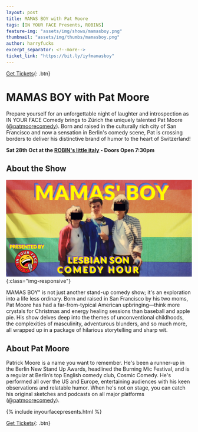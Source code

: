 ```yaml
---
layout: post
title: MAMAS BOY with Pat Moore
tags: [IN YOUR FACE Presents, ROBINS]
feature-img: "assets/img/shows/mamasboy.png"
thumbnail: "assets/img/thumbs/mamasboy.png"
author: harryfucks
excerpt_separator: <!--more-->
ticket_link: "https://bit.ly/iyfmamasboy"
---
```


[Get Tickets]({{page.ticket_link}}){: .btn}

# MAMAS BOY with Pat Moore

Prepare yourself for an unforgettable night of laughter and introspection as IN YOUR FACE Comedy brings to Zürich the uniquely talented Pat Moore ([@patmoorecomedy](https://www.instagram.com/patmoorecomedy/)). Born and raised in the culturally rich city of San Francisco and now a sensation in Berlin's comedy scene, Pat is crossing borders to deliver his distinctive brand of humor to the heart of Switzerland!

**Sat 28th Oct at the [ROBIN&apos;s little italy](https://robins-littleitaly.ch) - Doors Open 7:30pm**

## About the Show

![MAMAS BOY with Pat Moore](/assets/img/shows/mamasboy.png){:class="img-responsive"}

MAMAS BOY" is not just another stand-up comedy show; it's an exploration into a life less ordinary. Born and raised in San Francisco by his two moms, Pat Moore has had a far-from-typical American upbringing—think more crystals for Christmas and energy healing sessions than baseball and apple pie. His show delves deep into the themes of unconventional childhoods, the complexities of masculinity, adventurous blunders, and so much more, all wrapped up in a package of hilarious storytelling and sharp wit.

## About Pat Moore

Patrick Moore is a name you want to remember. He's been a runner-up in the Berlin New Stand Up Awards, headlined the Burning Mic Festival, and is a regular at Berlin’s top English comedy club, Cosmic Comedy. He's performed all over the US and Europe, entertaining audiences with his keen observations and relatable humor. When he's not on stage, you can catch his original sketches and podcasts on all major platforms ([@patmoorecomedy](https://linktr.ee/patmoorecomedy)).

{% include inyourfacepresents.html %}

[Get Tickets]({{page.ticket_link}}){: .btn}
